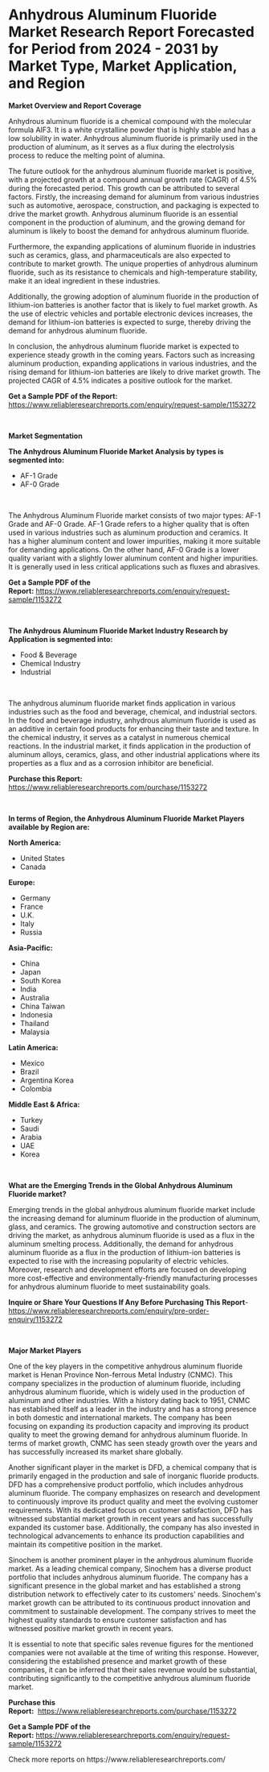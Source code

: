 <p><h1>Anhydrous Aluminum Fluoride Market Research Report Forecasted for Period from 2024 -  2031 by Market Type, Market Application, and Region</h1></p><p><strong>Market Overview and Report Coverage</strong></p>
<p><p>Anhydrous aluminum fluoride is a chemical compound with the molecular formula AlF3. It is a white crystalline powder that is highly stable and has a low solubility in water. Anhydrous aluminum fluoride is primarily used in the production of aluminum, as it serves as a flux during the electrolysis process to reduce the melting point of alumina.</p><p>The future outlook for the anhydrous aluminum fluoride market is positive, with a projected growth at a compound annual growth rate (CAGR) of 4.5% during the forecasted period. This growth can be attributed to several factors. Firstly, the increasing demand for aluminum from various industries such as automotive, aerospace, construction, and packaging is expected to drive the market growth. Anhydrous aluminum fluoride is an essential component in the production of aluminum, and the growing demand for aluminum is likely to boost the demand for anhydrous aluminum fluoride.</p><p>Furthermore, the expanding applications of aluminum fluoride in industries such as ceramics, glass, and pharmaceuticals are also expected to contribute to market growth. The unique properties of anhydrous aluminum fluoride, such as its resistance to chemicals and high-temperature stability, make it an ideal ingredient in these industries.</p><p>Additionally, the growing adoption of aluminum fluoride in the production of lithium-ion batteries is another factor that is likely to fuel market growth. As the use of electric vehicles and portable electronic devices increases, the demand for lithium-ion batteries is expected to surge, thereby driving the demand for anhydrous aluminum fluoride.</p><p>In conclusion, the anhydrous aluminum fluoride market is expected to experience steady growth in the coming years. Factors such as increasing aluminum production, expanding applications in various industries, and the rising demand for lithium-ion batteries are likely to drive market growth. The projected CAGR of 4.5% indicates a positive outlook for the market.</p></p>
<p><strong>Get a Sample PDF of the Report:</strong> <a href="https://www.reliableresearchreports.com/enquiry/request-sample/1153272">https://www.reliableresearchreports.com/enquiry/request-sample/1153272</a></p>
<p>&nbsp;</p>
<p><strong>Market Segmentation</strong></p>
<p><strong>The Anhydrous Aluminum Fluoride Market Analysis by types is segmented into:</strong></p>
<p><ul><li>AF-1 Grade</li><li>AF-0 Grade</li></ul></p>
<p>&nbsp;</p>
<p><p>The Anhydrous Aluminum Fluoride market consists of two major types: AF-1 Grade and AF-0 Grade. AF-1 Grade refers to a higher quality that is often used in various industries such as aluminum production and ceramics. It has a higher aluminum content and lower impurities, making it more suitable for demanding applications. On the other hand, AF-0 Grade is a lower quality variant with a slightly lower aluminum content and higher impurities. It is generally used in less critical applications such as fluxes and abrasives.</p></p>
<p><strong>Get a Sample PDF of the Report:</strong>&nbsp;<a href="https://www.reliableresearchreports.com/enquiry/request-sample/1153272">https://www.reliableresearchreports.com/enquiry/request-sample/1153272</a></p>
<p>&nbsp;</p>
<p><strong>The Anhydrous Aluminum Fluoride Market Industry Research by Application is segmented into:</strong></p>
<p><ul><li>Food & Beverage</li><li>Chemical Industry</li><li>Industrial</li></ul></p>
<p>&nbsp;</p>
<p><p>The anhydrous aluminum fluoride market finds application in various industries such as the food and beverage, chemical, and industrial sectors. In the food and beverage industry, anhydrous aluminum fluoride is used as an additive in certain food products for enhancing their taste and texture. In the chemical industry, it serves as a catalyst in numerous chemical reactions. In the industrial market, it finds application in the production of aluminum alloys, ceramics, glass, and other industrial applications where its properties as a flux and as a corrosion inhibitor are beneficial.</p></p>
<p><strong>Purchase this Report:</strong>&nbsp; <a href="https://www.reliableresearchreports.com/purchase/1153272">https://www.reliableresearchreports.com/purchase/1153272</a></p>
<p>&nbsp;</p>
<p><strong>In terms of Region, the Anhydrous Aluminum Fluoride Market Players available by Region are:</strong></p>
<p>
    <p> <strong> North America: </strong>
        <ul>
            <li>United States</li>
            <li>Canada</li>
        </ul>
        </p> 
    <p> <strong> Europe: </strong>
        <ul>
            <li>Germany</li>
            <li>France</li>
            <li>U.K.</li>
            <li>Italy</li>
            <li>Russia</li>
        </ul>
        </p> 
    <p> <strong> Asia-Pacific: </strong>
        <ul>
            <li>China</li>
            <li>Japan</li>
            <li>South Korea</li>
            <li>India</li>
            <li>Australia</li>
            <li>China Taiwan</li>
            <li>Indonesia</li>
            <li>Thailand</li>
            <li>Malaysia</li>
        </ul>
        </p> 
    <p> <strong> Latin America: </strong>
        <ul>
            <li>Mexico</li>
            <li>Brazil</li>
            <li>Argentina Korea</li>
            <li>Colombia</li>
        </ul>
        </p> 
    <p> <strong> Middle East & Africa: </strong>
        <ul>
            <li>Turkey</li>
            <li>Saudi</li>
            <li>Arabia</li>
            <li>UAE</li>
            <li>Korea</li>
        </ul>
    </p>
    </p>
<p>&nbsp;</p>
<p><strong>What are the Emerging Trends in the Global Anhydrous Aluminum Fluoride market?</strong></p>
<p><p>Emerging trends in the global anhydrous aluminum fluoride market include the increasing demand for aluminum fluoride in the production of aluminum, glass, and ceramics. The growing automotive and construction sectors are driving the market, as anhydrous aluminum fluoride is used as a flux in the aluminum smelting process. Additionally, the demand for anhydrous aluminum fluoride as a flux in the production of lithium-ion batteries is expected to rise with the increasing popularity of electric vehicles. Moreover, research and development efforts are focused on developing more cost-effective and environmentally-friendly manufacturing processes for anhydrous aluminum fluoride to meet sustainability goals.</p></p>
<p><strong>Inquire or Share Your Questions If Any Before Purchasing This Report</strong>- <a href="https://www.reliableresearchreports.com/enquiry/pre-order-enquiry/1153272">https://www.reliableresearchreports.com/enquiry/pre-order-enquiry/1153272</a></p>
<p>&nbsp;</p>
<p><strong>Major Market Players</strong></p>
<p><p>One of the key players in the competitive anhydrous aluminum fluoride market is Henan Province Non-ferrous Metal Industry (CNMC). This company specializes in the production of aluminum fluoride, including anhydrous aluminum fluoride, which is widely used in the production of aluminum and other industries. With a history dating back to 1951, CNMC has established itself as a leader in the industry and has a strong presence in both domestic and international markets. The company has been focusing on expanding its production capacity and improving its product quality to meet the growing demand for anhydrous aluminum fluoride. In terms of market growth, CNMC has seen steady growth over the years and has successfully increased its market share globally.</p><p>Another significant player in the market is DFD, a chemical company that is primarily engaged in the production and sale of inorganic fluoride products. DFD has a comprehensive product portfolio, which includes anhydrous aluminum fluoride. The company emphasizes on research and development to continuously improve its product quality and meet the evolving customer requirements. With its dedicated focus on customer satisfaction, DFD has witnessed substantial market growth in recent years and has successfully expanded its customer base. Additionally, the company has also invested in technological advancements to enhance its production capabilities and maintain its competitive position in the market.</p><p>Sinochem is another prominent player in the anhydrous aluminum fluoride market. As a leading chemical company, Sinochem has a diverse product portfolio that includes anhydrous aluminum fluoride. The company has a significant presence in the global market and has established a strong distribution network to effectively cater to its customers' needs. Sinochem's market growth can be attributed to its continuous product innovation and commitment to sustainable development. The company strives to meet the highest quality standards to ensure customer satisfaction and has witnessed positive market growth in recent years.</p><p>It is essential to note that specific sales revenue figures for the mentioned companies were not available at the time of writing this response. However, considering the established presence and market growth of these companies, it can be inferred that their sales revenue would be substantial, contributing significantly to the competitive anhydrous aluminum fluoride market.</p></p>
<p><strong>Purchase this Report:</strong>&nbsp;&nbsp;<a href="https://www.reliableresearchreports.com/purchase/1153272">https://www.reliableresearchreports.com/purchase/1153272</a></p>
<p></p>
<p><strong>Get a Sample PDF of the Report:</strong>&nbsp;<a href="https://www.reliableresearchreports.com/enquiry/request-sample/1153272">https://www.reliableresearchreports.com/enquiry/request-sample/1153272</a></p>
<p>Check more reports on https://www.reliableresearchreports.com/</p>